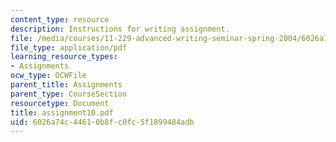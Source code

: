 ```yaml
---
content_type: resource
description: Instructions for writing assignment.
file: /media/courses/11-229-advanced-writing-seminar-spring-2004/6026a74c44610b8fc0fc5f1899484adb_assignment10.pdf
file_type: application/pdf
learning_resource_types:
- Assignments
ocw_type: OCWFile
parent_title: Assignments
parent_type: CourseSection
resourcetype: Document
title: assignment10.pdf
uid: 6026a74c-4461-0b8f-c0fc-5f1899484adb
---
```

